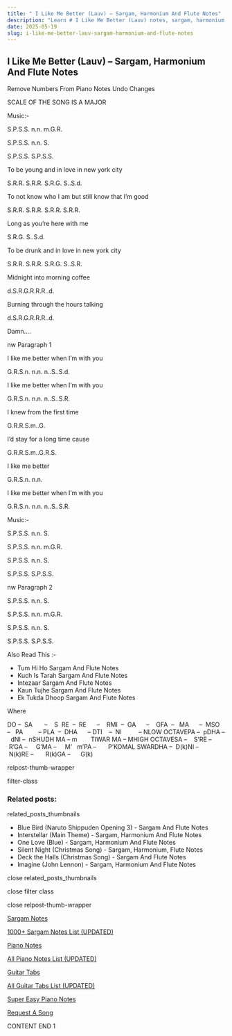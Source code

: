 ```yaml
---
title: " I Like Me Better (Lauv) – Sargam, Harmonium And Flute Notes"
description: "Learn # I Like Me Better (Lauv) notes, sargam, harmonium notations and flute notes. Easy step-by-step tutorial for beginners."
date: 2025-05-19
slug: i-like-me-better-lauv-sargam-harmonium-and-flute-notes
---
```


## I Like Me Better (Lauv) – Sargam, Harmonium And Flute Notes

Remove Numbers From Piano Notes
Undo Changes

SCALE OF THE SONG IS A MAJOR

Music:-

S.P.S.S. n.n. m.G.R.

S.P.S.S. n.n. S.

S.P.S.S. S.P.S.S.

To be young and in love in new york city

S.R.R. S.R.R. S.R.G. S..S.d.

To not know who I am but still know that I’m good

S.R.R. S.R.R. S.R.R. S.R.R.

Long as you’re here with me

S.R.G. S..S.d.

To be drunk and in love in new york city

S.R.R. S.R.R. S.R.G. S..S.R.

Midnight into morning coffee

d.S.R.G.R.R.R..d.

Burning through the hours talking

d.S.R.G.R.R.R..d.

Damn….

nw Paragraph 1

I like me better when I’m with you

G.R.S.n. n.n. n..S..S.d.

I like me better when I’m with you

G.R.S.n. n.n. n..S..S.R.

I knew from the first time

G.R.R.S.m..G.

I’d stay for a long time cause

G.R.R.S.m..G.R.S.

I like me better

G.R.S.n. n.n.

I like me better when I’m with you

G.R.S.n. n.n. n..S..S.R.

Music:-

S.P.S.S. n.n. S.

S.P.S.S. n.n. m.G.R.

S.P.S.S. n.n. S.

S.P.S.S. S.P.S.S.

nw Paragraph 2

S.P.S.S. n.n. S.

S.P.S.S. n.n. m.G.R.

S.P.S.S. n.n. S.

S.P.S.S. S.P.S.S.

Also Read This :-

- Tum Hi Ho Sargam And Flute Notes
- Kuch Is Tarah Sargam And Flute Notes
- Intezaar Sargam And Flute Notes
- Kaun Tujhe Sargam And Flute Notes
- Ek Tukda Dhoop Sargam And Flute Notes

Where

DO –  SA       –    S  RE  –  RE      –    RMI  –  GA      –    GFA  –   MA      –  MSO  –   PA         – PLA  –  DHA      – DTI    –  NI          – NLOW OCTAVEPA –  pDHA –  dNI –  nSHUDH MA – m        TIWAR MA – MHIGH OCTAVESA –    S’RE –     R’GA –     G’MA –     M’   m’PA –       P’KOMAL SWARDHA –  D(k)NI –       N(k)RE –       R(k)GA –      G(k)

relpost-thumb-wrapper

filter-class

### Related posts:

related_posts_thumbnails

- Blue Bird (Naruto Shippuden Opening 3) - Sargam And Flute Notes
- Interstellar (Main Theme) - Sargam, Harmonium And Flute Notes
- One Love (Blue) - Sargam, Harmonium And Flute Notes
- Silent Night (Christmas Song) - Sargam, Harmonium, Flute Notes
- Deck the Halls (Christmas Song) - Sargam And Flute Notes
- Imagine (John Lennon) - Sargam, Harmonium And Flute Notes

close related_posts_thumbnails

close filter class

close relpost-thumb-wrapper

[Sargam Notes](/sargam-notes.html)

[1000+ Sargam Notes List (UPDATED)](/all-songs-list-sargam-notes.html)

[Piano Notes](/piano-notes.html)

[All Piano Notes List (UPDATED)](/all-songs-list-piano-notes.html)

[Guitar Tabs](/guitar-tabs.html)

[All Guitar Tabs List (UPDATED)](/all-songs-list-guitar-tabs.html)

[Super Easy Piano Notes](https://studywall.in/)

[Request A Song](/request-a-song.html)

CONTENT END 1
